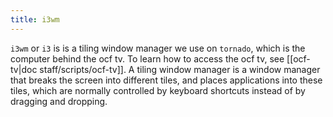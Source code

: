 ```yaml
---
title: i3wm
---
```


`i3wm` or `i3` is is a tiling window manager we use on `tornado`, which is the computer behind the ocf tv.
To learn how to access the ocf tv, see [[ocf-tv|doc staff/scripts/ocf-tv]]. A tiling window manager is
a window manager that breaks the screen into different tiles, and places applications into these tiles,
which are normally controlled by keyboard shortcuts instead of by dragging and dropping.
